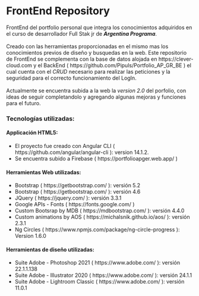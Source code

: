 <h1>FrontEnd Repository</h1>

<p>FrontEnd del portfolio personal que integra los conocimientos adquiridos en el curso de desarrollador Full Stak jr de <strong><em>Argentina Programa</em></strong>.
<br>
<br>
Creado con las herramientas proporcionadas en el mismo mas los conocimientos previos de diseño y busquedas en la web.
Este repositorio de FrontEnd se complementa con la base de datos alojada en https://clever-cloud.com y el BackEnd ( https://github.com/Pipuls/Portfolio_AP_GR_BE ) el cual cuenta con el <em>CRUD</em> necesario para realizar las peticiones y la seguridad para el correcto funcionamiento del LogIn.
<br>
<br>
Actualmente se encuentra subida a la web la <em>version 2.0</em> del porfolio, con ideas de seguir completandolo y agregando algunas mejoras y funciones para el futuro. </p>

<h3>Tecnologías utilizadas:</h3>

<h4>Applicación HTML5:</h4>
<ul>
   <li> El proyecto fue creado con Angular CLI ( https://github.com/angular/angular-cli ): version 14.1.2. </li>
   <li> Se encuentra subido a Firebase ( https://portfolioapger.web.app/ )</li>
</ul>
<h4>Herramientas Web utilizadas:</h4>
<ul>
   <li> Bootstrap ( https://getbootstrap.com/ ): versión 5.2 </li>
   <li> Bootstrap ( https://getbootstrap.com/ ): versión 4.6 </li>
   <li> JQuery ( https://jquery.com/ ): versión 3.3.1 </li>
   <li> Google APIs - Fonts ( https://fonts.google.com/ )</li>
   <li> Custom Bootsrap by MDB ( https://mdbootstrap.com/ ): versión 4.4.0 </li>
   <li> Custom animations by AOS ( https://michalsnik.github.io/aos/ ): versión  2.3.1 </li>
   <li> Ng Circles ( https://www.npmjs.com/package/ng-circle-progress ): Version 1.6.0 </li>
</ul>

<h4>Herramientas de diseño utilizadas:</h4>
<ul>
   <li> Suite Adobe - Photoshop 2021 ( https://www.adobe.com/ ): versión 22.1.1.138 </li>
   <li> Suite Adobe - Illustrator 2020 ( https://www.adobe.com/ ): versión 24.1.1 </li>
   <li> Suite Adobe - Lightroom Classic ( https://www.adobe.com/ ): versión 11.0.1 </li>
</ul>
